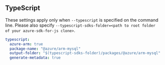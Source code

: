 ## TypeScript

These settings apply only when `--typescript` is specified on the command line.
Please also specify `--typescript-sdks-folder=<path to root folder of your azure-sdk-for-js clone>`.

``` yaml $(typescript)
typescript:
  azure-arm: true
  package-name: "@azure/arm-mysql"
  output-folder: "$(typescript-sdks-folder)/packages/@azure/arm-mysql"
  generate-metadata: true
```
